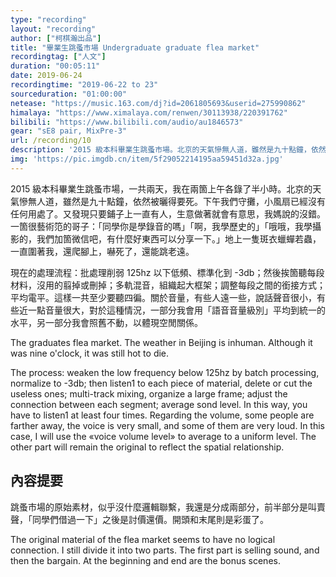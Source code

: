```yaml
---
type: "recording"
layout: "recording"
author: ["柯棋瀚出品"]
title: "畢業生跳蚤市場 Undergraduate graduate flea market"
recordingtag: ["人文"]
duration: "00:05:11"
date: 2019-06-24
recordingtime: "2019-06-22 to 23"
sourceduration: "01:00:00"
netease: "https://music.163.com/dj?id=2061805693&userid=275990862"
himalaya: "https://www.ximalaya.com/renwen/30113938/220391762"
bilibili: "https://www.bilibili.com/audio/au1846573"
gear: "sE8 pair, MixPre-3"
url: /recording/10
description: '2015 級本科畢業生跳蚤市場。北京的天氣慘無人道，雖然是九十點鐘，依然被曬得要死。'
img: 'https://pic.imgdb.cn/item/5f29052214195aa59451d32a.jpg'
---
```


2015 級本科畢業生跳蚤市場，一共兩天，我在兩箇上午各錄了半小時。北京的天氣慘無人道，雖然是九十點鐘，依然被曬得要死。下午我們守攤，小風扇已經沒有任何用處了。又發現只要鋪子上一直有人，生意做著就會有意思，我媽說的沒錯。一箇很藝術笵的哥子：「同學你是學錄音的嗎」「啊，我學歷史的」「哦哦，我學攝影的，我們加箇微信吧，有什麼好東西可以分享一下。」地上一隻斑衣蠟蟬若蟲，一直圍著我，還爬腳上，嚇死了，還能跳老遠。

現在的處理流程：批處理削弱 125hz 以下低頻、標準化到 -3db；然後挨箇聽每段材料，沒用的翦掉或刪掉；多軌混音，組織起大框架；調整每段之間的銜接方式；平均電平。這樣一共至少要聽四徧。關於音量，有些人遠一些，說話聲音很小，有些近一點音量很大，對於這種情況，一部分我會用「語音音量級別」平均到統一的水平，另一部分我會照舊不動，以體現空閒關係。

The graduates flea market. The weather in Beijing is inhuman. Although it was nine o'clock, it was still hot to die.

The process: weaken the low frequency below 125hz by batch processing, normalize to -3db; then listen1 to each piece of material, delete or cut the useless ones; multi-track mixing, organize a large frame; adjust the connection between each segment; average sond level. In this way, you have to listen1 at least four times. Regarding the volume, some people are farther away, the voice is very small, and some of them are very loud. In this case, I will use the «voice volume level» to average to a uniform level. The other part will remain the original to reflect the spatial relationship.


## 內容提要

跳蚤市場的原始素材，似乎沒什麼邏輯聯繫，我還是分成兩部分，前半部分是叫賣聲，「同學們借過一下」之後是討價還價。開頭和末尾則是彩蛋了。

The original material of the flea market seems to have no logical connection. I still divide it into two parts. The first part is selling sound, and then the bargain. At the beginning and end are the bonus scenes.

